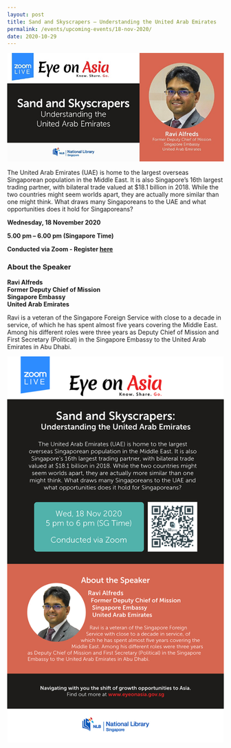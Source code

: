 ```yaml
---
layout: post
title: Sand and Skyscrapers – Understanding the United Arab Emirates
permalink: /events/upcoming-events/18-nov-2020/
date: 2020-10-29
---
```


<img src="\images\past-events\18-Nov-2020\Nov event banner.jpg" style="width:1000px;" />

The United Arab Emirates (UAE) is home to the largest overseas Singaporean population in the Middle East. It is also Singapore’s 16th largest trading partner, with bilateral trade valued at $18.1 billion in 2018. While the two countries might seem worlds apart, they are actually more similar than one might think. What draws many Singaporeans to the UAE and what opportunities does it hold for Singaporeans?

**Wednesday, 18 November 2020**

**5.00 pm – 6.00 pm (Singapore Time)**

**Conducted via Zoom  - Register <a href="https://www.eventbrite.sg/e/sand-and-skyscrapers-understanding-the-united-arab-emirates-eye-on-asia-registration-126999217077">here</a>**


### **About the Speaker**

**Ravi Alfreds**<br>
**Former Deputy Chief of Mission**<br>
**Singapore Embassy**<br>
**United Arab Emirates**

Ravi is a veteran of the Singapore Foreign Service with close to a decade in service, of which he has spent almost five years covering the Middle East. Among his different roles were three years as Deputy Chief of Mission and First Secretary (Political) in the Singapore Embassy to the United Arab Emirates in Abu Dhabi.

<!--##### **Watch the full programme:**

<div class="bp-youtube">
<iframe width="560" height="315" src="https://www.youtube.com/embed/O9kA8M6u4ss" frameborder="0" allow="accelerometer; autoplay; encrypted-media; gyroscope; picture-in-picture" allowfullscreen></iframe>
</div-->

<a href="https://www.eventbrite.sg/e/sand-and-skyscrapers-understanding-the-united-arab-emirates-eye-on-asia-registration-126999217077"  target="_blank"><img src="\images\past-events\18-Nov-2020\EOA-eDM-18-Nov_FA.jpg" style="width:800px;" /></a>
